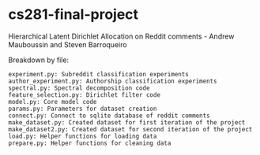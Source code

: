 # cs281-final-project
Hierarchical Latent Dirichlet Allocation on Reddit comments - Andrew Mauboussin and Steven Barroqueiro

Breakdown by file:
```
experiment.py: Subreddit classification experiments
author_experiment.py: Authorship classification experiments
spectral.py: Spectral decomposition code
feature_selection.py: Dirichlet filter code
model.py: Core model code
params.py: Parameters for dataset creation
connect.py: Connect to sqlite database of reddit comments
make_dataset.py: Created dataset for first iteration of the project
make_dataset2.py: Created dataset for second iteration of the project
load.py: Helper functions for loading data
prepare.py: Helper functions for cleaning data
```

